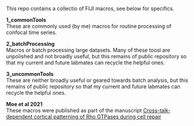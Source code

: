 This repo contains a collectio of FIJI macros, see below for specifics.

**1_commonTools**  
These are commonly used (by me) macros for routine processing of confocal time series.

**2_batchProcessing**  
Macros or batch processing large datasets. Many of these toosl are unpolished and not broadly useful, but this remains of public repository so that my current and future labmates can recycle the helpful ones.

**3_uncommonTools**  
These are neither broadly useful or geared towards batch analysis, but this remains of public repository so that my current and future labmates can recycle the helpful ones.

**Moe et al 2021**  
These macros were published as part of the manuscript [Cross-talk-dependent cortical patterning of Rho GTPases during cell repair](https://www.molbiolcell.org/doi/full/10.1091/mbc.E20-07-0481)


